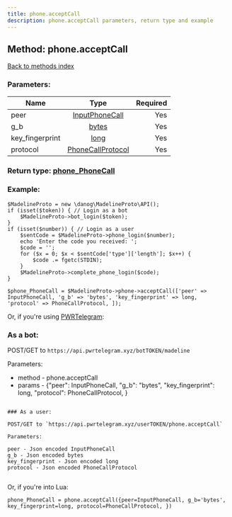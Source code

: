 ```yaml
---
title: phone.acceptCall
description: phone.acceptCall parameters, return type and example
---
```

## Method: phone.acceptCall  
[Back to methods index](index.md)


### Parameters:

| Name     |    Type       | Required |
|----------|:-------------:|---------:|
|peer|[InputPhoneCall](../types/InputPhoneCall.md) | Yes|
|g\_b|[bytes](../types/bytes.md) | Yes|
|key\_fingerprint|[long](../types/long.md) | Yes|
|protocol|[PhoneCallProtocol](../types/PhoneCallProtocol.md) | Yes|


### Return type: [phone\_PhoneCall](../types/phone_PhoneCall.md)

### Example:


```
$MadelineProto = new \danog\MadelineProto\API();
if (isset($token)) { // Login as a bot
    $MadelineProto->bot_login($token);
}
if (isset($number)) { // Login as a user
    $sentCode = $MadelineProto->phone_login($number);
    echo 'Enter the code you received: ';
    $code = '';
    for ($x = 0; $x < $sentCode['type']['length']; $x++) {
        $code .= fgetc(STDIN);
    }
    $MadelineProto->complete_phone_login($code);
}

$phone_PhoneCall = $MadelineProto->phone->acceptCall(['peer' => InputPhoneCall, 'g_b' => 'bytes', 'key_fingerprint' => long, 'protocol' => PhoneCallProtocol, ]);
```

Or, if you're using [PWRTelegram](https://pwrtelegram.xyz):

### As a bot:

POST/GET to `https://api.pwrtelegram.xyz/botTOKEN/madeline`

Parameters:

* method - phone.acceptCall
* params - {"peer": InputPhoneCall, "g_b": "bytes", "key_fingerprint": long, "protocol": PhoneCallProtocol, }

```

### As a user:

POST/GET to `https://api.pwrtelegram.xyz/userTOKEN/phone.acceptCall`

Parameters:

peer - Json encoded InputPhoneCall
g_b - Json encoded bytes
key_fingerprint - Json encoded long
protocol - Json encoded PhoneCallProtocol


```

Or, if you're into Lua:

```
phone_PhoneCall = phone.acceptCall({peer=InputPhoneCall, g_b='bytes', key_fingerprint=long, protocol=PhoneCallProtocol, })
```

